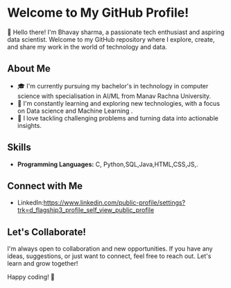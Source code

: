 # Welcome to My GitHub Profile!

👋 Hello there! I'm Bhavay sharma, a passionate tech enthusiast and aspiring data scientist. Welcome to my GitHub repository where I explore, create, and share my work in the world of technology and data.

## About Me

- 🎓 I'm currently pursuing my bachelor's in technology in computer science with specialisation in AI/ML from Manav Rachna University.
- 🌱 I'm constantly learning and exploring new technologies, with a focus on Data science and Machine Learning .
- 🚀 I love tackling challenging problems and turning data into actionable insights.

## Skills

- **Programming Languages:** C, Python,SQL,Java,HTML,CSS,JS,.

## Connect with Me

- LinkedIn:https://www.linkedin.com/public-profile/settings?trk=d_flagship3_profile_self_view_public_profile


## Let's Collaborate!

I'm always open to collaboration and new opportunities. If you have any ideas, suggestions, or just want to connect, feel free to reach out. Let's learn and grow together!

Happy coding! 🚀
